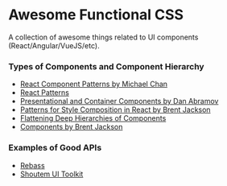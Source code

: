 # Awesome Functional CSS

A collection of awesome things related to UI components (React/Angular/VueJS/etc).

### Types of Components and Component Hierarchy

- [React Component Patterns by Michael Chan
](https://www.youtube.com/watch?v=YaZg8wg39QQ)
- [React Patterns](http://reactpatterns.com)
- [Presentational and Container Components by Dan Abramov](https://medium.com/@dan_abramov/smart-and-dumb-components-7ca2f9a7c7d0#.ah4312963)
- [Patterns for Style Composition in React by Brent Jackson](http://jxnblk.com/writing/posts/patterns-for-style-composition-in-react)
- [Flattening Deep Hierarchies of Components](http://varun.ca/flattening-deep-hierarchies-of-components/)
- [Components by Brent Jackson](http://jxnblk.com/writing/posts/components)


### Examples of Good APIs

- [Rebass](http://jxnblk.com/rebass)
- [Shoutem UI Toolkit](http://shoutem.github.io/docs/ui-toolkit/components/typography)
